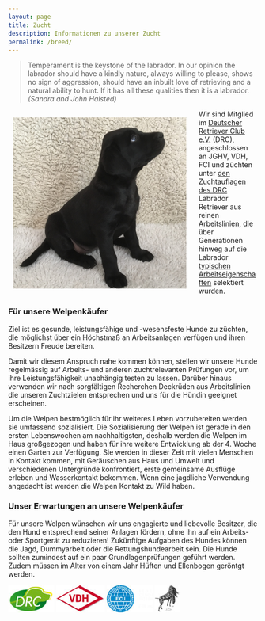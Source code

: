 ```yaml
---
layout: page
title: Zucht
description: Informationen zu unserer Zucht
permalink: /breed/
---
```


> Temperament is the keystone of the labrador. In our opinion the labrador should have a kindly nature, always willing to please, shows no sign of aggression, should have an inbuilt love of retrieving and a natural ability to hunt. If it has all these qualities then it is a labrador.
> *(Sandra and John Halsted)*
>


<p style="float: left;
    position: relative;
    margin: 10px;"><img src="/assets/Reggae-welpe.jpg" width="350px" style=";margin-top: 5px;margin-right: 15px;" title="Baby Reggae, by Stefan Hübner"></p>
Wir sind Mitglied im <a href="https://drc.de/" target="_blank">Deutscher Retriever Club e.V.</a> (DRC), angeschlossen an JGHV, VDH, FCI und züchten unter <a href="https://drc.de/zucht/zucht/ordnungen-vorschriften" target="_blank">den Zuchtauflagen des DRC</a> Labrador Retriever aus reinen Arbeitslinien, die über Generationen hinweg auf die Labrador <a href="https://drc.de/retrieverrassen/labrador-retriever/beschreibung" target="_blank">typischen Arbeitseigenschaften</a> selektiert wurden.

<h3>Für unsere Welpenkäufer</h3>
Ziel ist es gesunde, leistungsfähige und -wesensfeste Hunde zu züchten, die möglichst über ein Höchstmaß an Arbeitsanlagen verfügen und ihren Besitzern Freude bereiten. 

<p>Damit wir diesem Anspruch nahe kommen können, stellen wir unsere Hunde regelmässig auf Arbeits- und anderen zuchtrelevanten Prüfungen vor, um ihre Leistungsfähigkeit unabhängig testen zu lassen. Darüber hinaus verwenden wir nach sorgfältigen Recherchen Deckrüden aus Arbeitslinien die unseren Zuchtzielen entsprechen und uns für die Hündin geeignet erscheinen.</p>

Um die Welpen bestmöglich für ihr weiteres Leben vorzubereiten werden sie umfassend sozialisiert. Die Sozialisierung der Welpen ist gerade in den ersten Lebenswochen am nachhaltigsten, deshalb werden die Welpen im Haus großgezogen und haben für ihre weitere Entwicklung ab der 4. Woche einen Garten zur Verfügung. Sie werden in dieser Zeit mit vielen Menschen in Kontakt kommen, mit Geräuschen aus Haus und Umwelt und verschiedenen Untergründe konfrontiert, erste gemeinsame Ausflüge erleben und Wasserkontakt bekommen. Wenn eine jagdliche Verwendung angedacht ist werden die Welpen Kontakt zu Wild haben.

<h3>Unser Erwartungen an unsere Welpenkäufer</h3>
Für unsere Welpen wünschen wir uns engagierte und liebevolle Besitzer, die den Hund entsprechend seiner Anlagen fördern, ohne ihn auf ein Arbeits- oder Sportgerät zu reduzieren! Zukünftige Aufgaben des Hundes können die Jagd, Dummyarbeit oder die Rettungshundearbeit sein. Die Hunde sollten zumindest auf ein paar Grundlagenprüfungen geführt werden. Zudem müssen im Alter von einem Jahr Hüften und Ellenbogen geröntgt werden.




<img src="/assets/logo-drc.jpg"> <img src="/assets/logo-vdh.jpg"> <img src="/assets/logo-fci.jpg"> <img src="/assets/logo-jghv.jpg">

